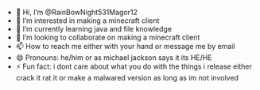 - 👋 Hi, I’m @RainBowNight531Magor12
- 👀 I’m interested in making a minecraft client
- 🌱 I’m currently learning java and file knowledge
- 💞️ I’m looking to collaborate on making a minecraft client
- 📫 How to reach me either with your hand or message me by email
- 😄 Pronouns: he/him or as michael jackson says it its HE/HE
- ⚡ Fun fact: i dont care about what you do with the things i release either crack it rat it or make a malwared version as long as im not involved

<!---
RainBowNight531Magor12/RainBowNight531Magor12 is a ✨ special ✨ repository because its `README.md` (this file) appears on your GitHub profile.
You can click the Preview link to take a look at your changes.
--->
